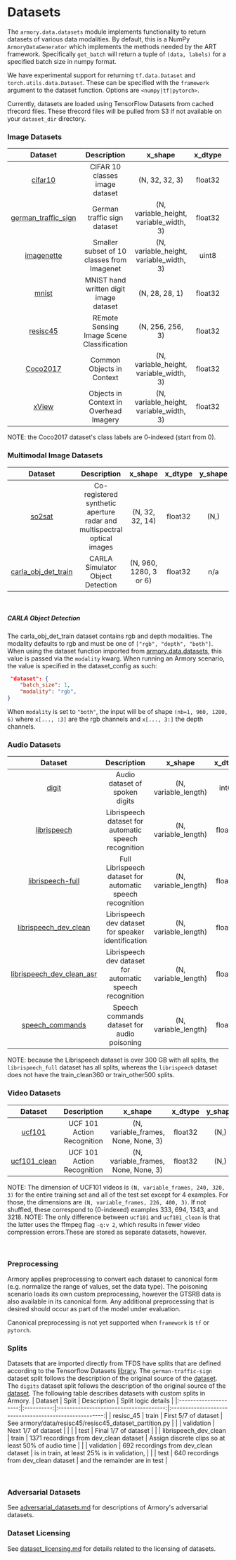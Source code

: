 # Datasets

The `armory.data.datasets` module implements functionality to return datasets of 
various data modalities. By default, this is a NumPy `ArmoryDataGenerator` which 
implements the methods needed  by the ART framework. Specifically `get_batch` will 
return a tuple of `(data, labels)` for a specified batch size in numpy format.

We have experimental support for returning `tf.data.Dataset` and 
`torch.utils.data.Dataset`. These can be specified with the `framework` argument to 
the dataset function. Options are `<numpy|tf|pytorch>`.

Currently, datasets are loaded using TensorFlow Datasets from cached tfrecord files. 
These tfrecord files will be pulled from S3 if not available on your 
`dataset_dir` directory.

### Image Datasets

| Dataset    | Description | x_shape | x_dtype  | y_shape  | y_dtype | splits |
|:----------: |:-----------: |:-------: |:--------: |:--------: |:-------: |:------: |
| [cifar10](https://www.cs.toronto.edu/~kriz/cifar.html) | CIFAR 10 classes image dataset | (N, 32, 32, 3) | float32 | (N,) | int64 | train, test |
| [german_traffic_sign](http://benchmark.ini.rub.de/?section=gtsrb&subsection=dataset) | German traffic sign dataset | (N, variable_height, variable_width, 3) | float32 | (N,) | int64 | train, test | 
| [imagenette](https://github.com/fastai/imagenette) | Smaller subset of 10 classes from Imagenet | (N, variable_height, variable_width, 3) | uint8  | (N,) | int64 | train, validation |
| [mnist](http://yann.lecun.com/exdb/mnist/) | MNIST hand written digit image dataset | (N, 28, 28, 1) | float32 | (N,) | int64 | train, test | 
| [resisc45](https://arxiv.org/abs/1703.00121) | REmote Sensing Image Scene Classification | (N, 256, 256, 3) | float32 | (N,) | int64 | train, validation, test | 
| [Coco2017](https://arxiv.org/abs/1405.0312) | Common Objects in Context | (N, variable_height, variable_width, 3) | float32 | n/a | List[dict] | train, validation, test | 
| [xView](https://arxiv.org/pdf/1802.07856) | Objects in Context in Overhead Imagery | (N, variable_height, variable_width, 3) | float32 | n/a | List[dict] | train, test | 

NOTE: the Coco2017 dataset's class labels are 0-indexed (start from 0).
<br>

### Multimodal Image Datasets
| Dataset    | Description |        x_shape         | x_dtype  | y_shape  | y_dtype |      splits       |
|:----------: |:-----------: |:----------------------:|:--------: |:--------: |:-------: |:-----------------:|
| [so2sat](https://mediatum.ub.tum.de/1454690) | Co-registered synthetic aperture radar and multispectral optical images |    (N, 32, 32, 14)     | float32 | (N,) | int64 | train, validation |
| [carla_obj_det_train](https://carla.org/) | CARLA Simulator Object Detection | (N, 960, 1280, 3 or 6) | float32 | n/a | List[dict] |    train, val     | 
<br>

##### CARLA Object Detection
The carla_obj_det_train dataset contains rgb and depth modalities. The modality defaults to rgb and must be one of `["rgb", "depth", "both"]`.
When using the dataset function imported from [armory.data.datasets](../armory/data/datasets.py), this value is passed via the `modality` kwarg. When running an Armory scenario, the value
is specified in the dataset_config as such:
```json
 "dataset": {
    "batch_size": 1,
    "modality": "rgb",
}
```
When `modality` is set to `"both"`, the input will be of shape `(nb=1, 960, 1280, 6)` where `x[..., :3]` are 
the rgb channels and `x[..., 3:]` the depth channels.


### Audio Datasets
| Dataset    | Description | x_shape | x_dtype  | y_shape  | y_dtype | sampling_rate | splits |
|:----------: |:-----------: |:-------: |:--------: |:--------: |:-------: |:-------: |:------: |
| [digit](https://github.com/Jakobovski/free-spoken-digit-dataset) | Audio dataset of spoken digits | (N, variable_length) | int64 | (N,) | int64 | 8 kHz | train, test |
| [librispeech](http://www.openslr.org/12/) | Librispeech dataset for automatic speech recognition  | (N, variable_length)  | float32 | (N,)  | bytes | 16 kHz | dev_clean, dev_other, test_clean, train_clean100 |
| [librispeech-full](http://www.openslr.org/12/) | Full Librispeech dataset for automatic speech recognition | (N, variable_length)  | float32 | (N,)  | bytes | 16 kHz | dev_clean, dev_other, test_clean, train_clean100, train_clean360, train_other500 |
| [librispeech_dev_clean](http://www.openslr.org/12/) | Librispeech dev dataset for speaker identification  | (N, variable_length)  | float32 | (N,)  | int64 | 16 kHz | train, validation, test |
| [librispeech_dev_clean_asr](http://www.openslr.org/12) | Librispeech dev dataset for automatic speech recognition | (N, variable_length) | float32 | (N,) | bytes | 16 kHz | train, validation, test |
| [speech_commands](https://www.tensorflow.org/datasets/catalog/speech_commands) | Speech commands dataset for audio poisoning | (N, variable_length) | float32 | (N,) | int64 | 16 kHz | train, validation, test |

NOTE: because the Librispeech dataset is over 300 GB with all splits, the ```librispeech_full``` dataset has
all splits, whereas the ```librispeech``` dataset does not have the train_clean360 or train_other500 splits.
<br>

### Video Datasets
| Dataset    | Description | x_shape | x_dtype  | y_shape  | y_dtype | splits |
|:----------: |:-----------: |:-------: |:--------: |:--------: |:-------: |:------: |
| [ucf101](https://www.crcv.ucf.edu/data/UCF101.php) | UCF 101 Action Recognition | (N, variable_frames, None, None, 3) | float32 | (N,) | int64 | train, test |
| [ucf101_clean](https://www.crcv.ucf.edu/data/UCF101.php) | UCF 101 Action Recognition | (N, variable_frames, None, None, 3) | float32 | (N,) | int64 | train, test |

NOTE: The dimension of UCF101 videos is `(N, variable_frames, 240, 320, 3)` for the entire training set and all of the test set except for 4 examples.
For those, the dimensions are `(N, variable_frames, 226, 400, 3)`. If not shuffled, these correspond to (0-indexed) examples 333, 694, 1343, and 3218.
NOTE: The only difference between `ucf101` and `ucf101_clean` is that the latter uses the ffmpeg flag `-q:v 2`, which results in fewer video compression errors.These are stored as separate datasets, however.

<br>


### Preprocessing

Armory applies preprocessing to convert each dataset to canonical form (e.g. normalize the range of values, set the data type).
The poisoning scenario loads its own custom preprocessing, however the GTSRB data is also available in its canonical form.
Any additional preprocessing that is desired should occur as part of the model under evaluation.

Canonical preprocessing is not yet supported when `framework` is `tf` or `pytorch`.

### Splits

Datasets that are imported directly from TFDS have splits that are defined according to the
Tensorflow Datasets [library](https://www.tensorflow.org/datasets/catalog/overview). The
`german-traffic-sign` dataset split follows the description of the original source of the
[dataset](http://benchmark.ini.rub.de/?section=gtsrb&subsection=dataset). The `digits`
 dataset split follows the description of the original source of the 
 [dataset](https://github.com/Jakobovski/free-spoken-digit-dataset#usage). The following
 table describes datasets with custom splits in Armory.
|        Dataset        |    Split   |               Description              |                   Split logic details                  |
|:---------------------:|:----------:|:--------------------------------------:|:------------------------------------------------------:|
|       resisc_45       |    train   |         First 5/7 of dataset           | See armory/data/resisc45/resisc45_dataset_partition.py |
|                       | validation |          Next 1/7 of dataset           |                                                        |
|                       |    test    |         Final 1/7 of dataset           |                                                        |
| librispeech_dev_clean |    train   | 1371 recordings from dev_clean dataset |   Assign discrete clips so at least 50% of audio time  |
|                       | validation |  692 recordings from dev_clean dataset |       is in train, at least 25% is in validation,      |
|                       |    test    |  640 recordings from dev_clean dataset |              and the remainder are in test             |


<br>


### Adversarial Datasets
See [adversarial_datasets.md](adversarial_datasets.md) for descriptions of Armory's adversarial datasets.

### Dataset Licensing
See [dataset_licensing.md](dataset_licensing.md) for details related to the licensing of datasets.

